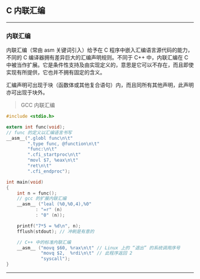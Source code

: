 ## C 内联汇编

<!-- TODO -->

---
### 内联汇编

内联汇编（常由 asm 关键词引入）给予在 C 程序中嵌入汇编语言源代码的能力，不同的 C 编译器拥有差异巨大的汇编声明规则。不同于 C++ 中，内联汇编在 C 中被当作扩展。它是条件性支持及由实现定义的，意思是它可以不存在，而且即使实现有所提供，它也并不拥有固定的含义。

汇编声明可出现于块（函数体或其他复合语句）内，而且同所有其他声明，此声明亦可出现于块外。

> GCC 内联汇编

```c
#include <stdio.h>

extern int func(void);
// func 的定义以汇编语言书写
__asm__(".globl func\n\t"
        ".type func, @function\n\t"
        "func:\n\t"
        ".cfi_startproc\n\t"
        "movl $7, %eax\n\t"
        "ret\n\t"
        ".cfi_endproc");

int main(void)
{
    int n = func();
    // gcc 的扩展内联汇编
    __asm__ ("leal (%0,%0,4),%0"
           : "=r" (n)
           : "0" (n));

    printf("7*5 = %d\n", n);
    fflush(stdout); // 冲刷是有意的

    // C++ 中的标准内联汇编
    __asm__ ("movq $60, %rax\n\t" // Linux 上的 “退出” 的系统调用序号
             "movq $2,  %rdi\n\t" // 此程序返回 2
             "syscall");
}
```

---